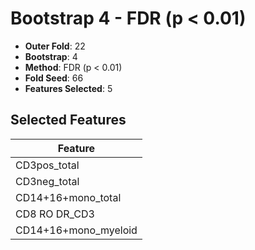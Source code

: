 # Bootstrap 4 - FDR (p < 0.01)

- **Outer Fold**: 22
- **Bootstrap**: 4
- **Method**: FDR (p < 0.01)
- **Fold Seed**: 66
- **Features Selected**: 5

## Selected Features

| Feature |
|---------|
| CD3pos_total |
| CD3neg_total |
| CD14+16+mono_total |
| CD8 RO DR_CD3 |
| CD14+16+mono_myeloid |
